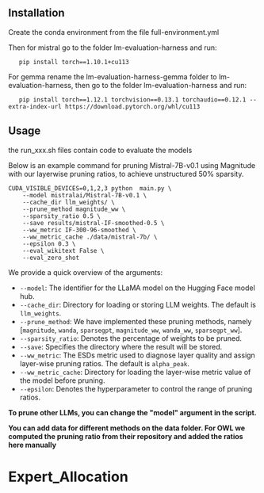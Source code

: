 

## Installation
Create the conda environment from the file full-environment.yml

Then for mistral go to the folder lm-evaluation-harness and run:

```pip install -e .
   pip install torch==1.10.1+cu113
```

For gemma rename the lm-evaluation-harness-gemma folder to lm-evaluation-harness, then go to the folder lm-evaluation-harness and run:

```pip install -e .
   pip install torch==1.12.1 torchvision==0.13.1 torchaudio==0.12.1 --extra-index-url https://download.pytorch.org/whl/cu113
```

## Usage
the run_xxx.sh files contain code to evaluate the models

Below is an example command for pruning Mistral-7B-v0.1 using Magnitude with our layerwise pruning ratios, to achieve unstructured 50% sparsity.
```
CUDA_VISIBLE_DEVICES=0,1,2,3 python  main.py \
    --model mistralai/Mistral-7B-v0.1 \
    --cache_dir llm_weights/ \
    --prune_method magnitude_ww \
    --sparsity_ratio 0.5 \
    --save results/mistral-IF-smoothed-0.5 \
    --ww_metric IF-300-96-smoothed \
    --ww_metric_cache ./data/mistral-7b/ \
    --epsilon 0.3 \
    --eval_wikitext False \
    --eval_zero_shot
```
We provide a quick overview of the arguments:  
- `--model`: The identifier for the LLaMA model on the Hugging Face model hub.
- `--cache_dir`: Directory for loading or storing LLM weights. The default is `llm_weights`.
- `--prune_method`: We have implemented these pruning methods, namely [`magnitude`, `wanda`, `sparsegpt`, `magnitude_ww`, `wanda_ww`, `sparsegpt_ww`].
- `--sparsity_ratio`: Denotes the percentage of weights to be pruned.
- `--save`: Specifies the directory where the result will be stored.
- `--ww_metric`: The ESDs metric used to diagnose layer quality and assign layer-wise pruning ratios. The default is `alpha_peak`.
- `--ww_metric_cache`: Directory for loading the layer-wise metric value of the model before pruning.
- `--epsilon`: Denotes the hyperparameter to control the range of pruning ratios. 

**To prune other LLMs, you can change the "model" argument in the script.**

**You can add data for different methods on the data folder. For OWL we computed the pruning ratio from their repository and added the ratios here manually**
# Expert_Allocation
